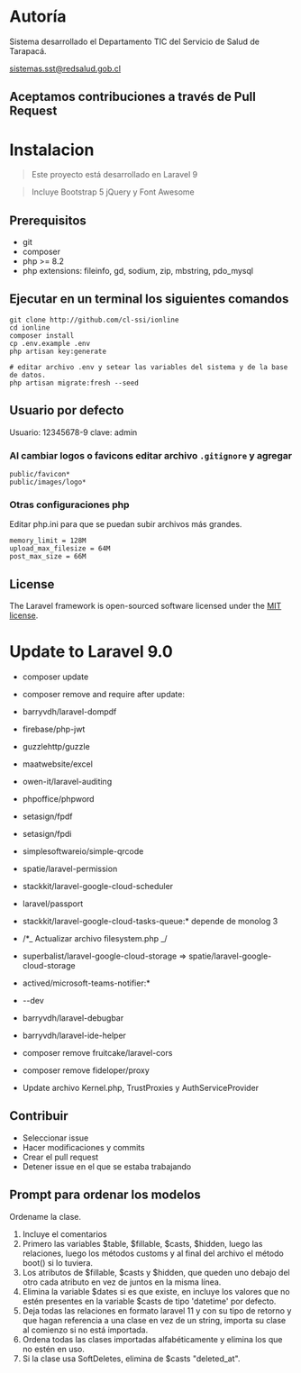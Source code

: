 # Autoría

Sistema desarrollado el Departamento TIC del Servicio de Salud de Tarapacá.

sistemas.sst@redsalud.gob.cl

## Aceptamos contribuciones a través de Pull Request

# Instalacion

> Este proyecto está desarrollado en Laravel 9

> Incluye Bootstrap 5 jQuery y Font Awesome

## Prerequisitos

-   git
-   composer
-   php >= 8.2
-   php extensions: fileinfo, gd, sodium, zip, mbstring, pdo_mysql

## Ejecutar en un terminal los siguientes comandos

```
git clone http://github.com/cl-ssi/ionline
cd ionline
composer install
cp .env.example .env
php artisan key:generate

# editar archivo .env y setear las variables del sistema y de la base de datos.
php artisan migrate:fresh --seed
```

## Usuario por defecto

Usuario: 12345678-9 clave: admin

### Al cambiar logos o favicons editar archivo `.gitignore` y agregar

```
public/favicon*
public/images/logo*
```

### Otras configuraciones php

Editar php.ini para que se puedan subir archivos más grandes.

```
memory_limit = 128M
upload_max_filesize = 64M
post_max_size = 66M
```

## License

The Laravel framework is open-sourced software licensed under the [MIT license](https://opensource.org/licenses/MIT).

# Update to Laravel 9.0

- composer update

- composer remove and require after update:

- barryvdh/laravel-dompdf
- firebase/php-jwt
- guzzlehttp/guzzle
- maatwebsite/excel
- owen-it/laravel-auditing
- phpoffice/phpword
- setasign/fpdf
- setasign/fpdi
- simplesoftwareio/simple-qrcode
- spatie/laravel-permission
- stackkit/laravel-google-cloud-scheduler
- laravel/passport

- stackkit/laravel-google-cloud-tasks-queue:\* depende de monolog 3

- /\*_ Actualizar archivo filesystem.php _/
- superbalist/laravel-google-cloud-storage => spatie/laravel-google-cloud-storage

- actived/microsoft-teams-notifier:\*

- --dev
- barryvdh/laravel-debugbar
- barryvdh/laravel-ide-helper

- composer remove fruitcake/laravel-cors
- composer remove fideloper/proxy
- Update archivo Kernel.php, TrustProxies y AuthServiceProvider

## Contribuir
- Seleccionar issue
- Hacer modificaciones y commits
- Crear el pull request
- Detener issue en el que se estaba trabajando


## Prompt para ordenar los modelos
Ordename la clase.
1. Incluye el comentarios
2. Primero las variables $table, $fillable, $casts, $hidden, luego las relaciones, luego los métodos customs y al final del archivo el método boot() si lo tuviera.
3. Los atributos de $fillable, $casts y $hidden, que queden uno debajo del otro cada atributo en vez de juntos en la misma línea.
4. Elimina la variable $dates si es que existe, en incluye los valores que no estén presentes en la variable $casts de tipo 'datetime' por defecto.
5. Deja todas las relaciones en formato laravel 11 y con su tipo de retorno y que hagan referencia a una clase en vez de un string, importa su clase al comienzo si no está importada.
6. Ordena todas las clases importadas alfabéticamente y elimina los que no estén en uso.
7. Si la clase usa SoftDeletes, elimina de $casts "deleted_at".